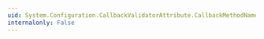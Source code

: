 ```yaml
---
uid: System.Configuration.CallbackValidatorAttribute.CallbackMethodName
internalonly: False
---
```


